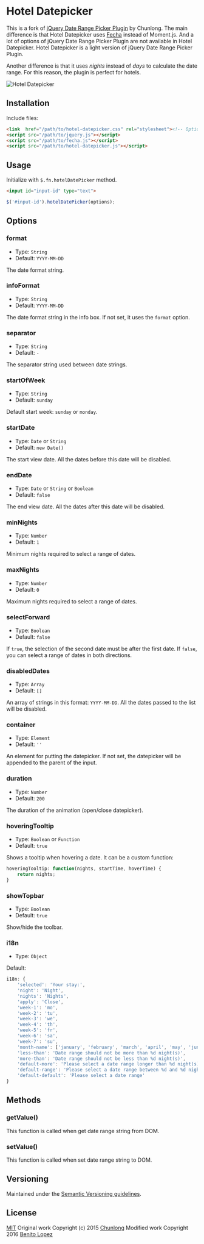 # Hotel Datepicker

This is a fork of [jQuery Date Range Picker Plugin](https://github.com/longbill/jquery-date-range-picker) by Chunlong. The main difference is that Hotel Datepicker uses [Fecha](https://github.com/taylorhakes/fecha) instead of Moment.js. And a lot of options of jQuery Date Range Picker Plugin are not available in Hotel Datepicker. Hotel Datepicker is a light version of jQuery Date Range Picker Plugin.

Another difference is that it uses *nights* instead of *days* to calculate the date range. For this reason, the plugin is perfect for hotels.

![Hotel Datepicker](https://dl.dropboxusercontent.com/u/48106753/hotel-datepicker.png "Hotel Datepicker")

## Installation

Include files:

```html
<link  href="/path/to/hotel-datepicker.css" rel="stylesheet"><!-- Optional -->
<script src="/path/to/jquery.js"></script>
<script src="/path/to/fecha.js"></script>
<script src="/path/to/hotel-datepicker.js"></script>

```

## Usage

Initialize with `$.fn.hotelDatePicker` method.

```html
<input id="input-id" type="text">

```

```js
$('#input-id').hotelDatePicker(options);
```

## Options

### format

- Type: `String`
- Default: `YYYY-MM-DD`

The date format string.

### infoFormat

- Type: `String`
- Default: `YYYY-MM-DD`

The date format string in the info box. If not set, it uses the `format` option.

### separator

- Type: `String`
- Default: ` - `

The separator string used between date strings.

### startOfWeek

- Type: `String`
- Default: `sunday`

Default start week: `sunday` or `monday`.

### startDate

- Type: `Date` or `String`
- Default: `new Date()`

The start view date. All the dates before this date will be disabled.

### endDate

- Type: `Date` or `String` or `Boolean`
- Default: `false`

The end view date. All the dates after this date will be disabled.

### minNights

- Type: `Number`
- Default: `1`

Minimum nights required to select a range of dates.

### maxNights

- Type: `Number`
- Default: `0`

Maximum nights required to select a range of dates.

### selectForward

- Type: `Boolean`
- Default: `false`

If `true`, the selection of the second date must be after the first date. If `false`, you can select a range of dates in both directions.

### disabledDates

- Type: `Array`
- Default: `[]`

An array of strings in this format: `YYYY-MM-DD`. All the dates passed to the list will be disabled. 

### container

- Type: `Element`
- Default: `''`

An element for putting the datepicker. If not set, the datepicker will be appended to the parent of the input.

### duration

- Type: `Number`
- Default: `200`

The duration of the animation (open/close datepicker).

### hoveringTooltip

- Type: `Boolean` or `Function`
- Default: `true`

Shows a tooltip when hovering a date. It can be a custom function:

```js
hoveringTooltip: function(nights, startTime, hoverTime) {
    return nights;
}
```

### showTopbar

- Type: `Boolean`
- Default: `true`

Show/hide the toolbar.

### i18n

- Type: `Object`

Default:

```js
i18n: {
    'selected': 'Your stay:',
    'night': 'Night',
    'nights': 'Nights',
    'apply': 'Close',
    'week-1': 'mo',
    'week-2': 'tu',
    'week-3': 'we',
    'week-4': 'th',
    'week-5': 'fr',
    'week-6': 'sa',
    'week-7': 'su',
    'month-name': ['january', 'february', 'march', 'april', 'may', 'june', 'july', 'august', 'september', 'october', 'november', 'december'],
    'less-than': 'Date range should not be more than %d night(s)',
    'more-than': 'Date range should not be less than %d night(s)',
    'default-more': 'Please select a date range longer than %d night(s)',
    'default-range': 'Please select a date range between %d and %d night(s)',
    'default-default': 'Please select a date range'
}
```

## Methods

### getValue()

This function is called when get date range string from DOM.

### setValue()

This function is called when set date range string to DOM.

## Versioning

Maintained under the [Semantic Versioning guidelines](http://semver.org/).

## License

[MIT](http://opensource.org/licenses/MIT)
Original work Copyright (c) 2015 [Chunlong](https://github.com/longbill/jquery-date-range-picker)
Modified work Copyright 2016 [Benito Lopez](http://benitolopez.me)
